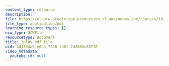 ```yaml
---
content_type: resource
description: ''
file: https://ol-ocw-studio-app-production.s3.amazonaws.com/courses/18-06sc-linear-algebra-fall-2011/4d4534a6e0c47248fd6f2d2683e85716_9Q1q7s1jTzU.pdf
file_type: application/pdf
learning_resource_types: []
ocw_type: OCWFile
resourcetype: Document
title: 3play pdf file
uid: 4d4534a6-e0c4-7248-fd6f-2d2683e85716
video_metadata:
  youtube_id: null
---
```

